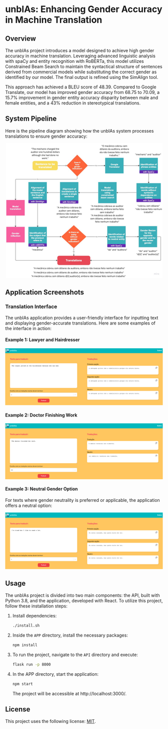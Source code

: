# unbIAs: Enhancing Gender Accuracy in Machine Translation

## Overview

The unbIAs project introduces a model designed to achieve high gender accuracy in machine translation. Leveraging advanced linguistic analysis with spaCy and entity recognition with RoBERTa, this model utilizes Constrained Beam Search to maintain the syntactical structure of sentences derived from commercial models while substituting the correct gender as identified by our model. The final output is refined using the SimAlign tool.

This approach has achieved a BLEU score of 48.39. Compared to Google Translate, our model has improved gender accuracy from 68.75 to 70.09, a 15.7% improvement in gender entity accuracy disparity between male and female entities, and a 43% reduction in stereotypical translations.

## System Pipeline

Here is the pipeline diagram showing how the unbIAs system processes translations to ensure gender accuracy:

![System Pipeline](images/pipeline.jpeg)

## Application Screenshots

### Translation Interface

The unbIAs application provides a user-friendly interface for inputting text and displaying gender-accurate translations. Here are some examples of the interface in action:

#### Example 1: Lawyer and Hairdresser

![Lawyer and Hairdresser Translation](images/model-lawyer.png)

#### Example 2: Doctor Finishing Work

![Doctor Translation](images/model-miti.png)

#### Example 3: Neutral Gender Option

For texts where gender neutrality is preferred or applicable, the application offers a neutral option:

![Neutral Gender Translation](images/modelneutro.png)

## Usage

The unbIAs project is divided into two main components: the API, built with Python 3.8, and the application, developed with React. To utilize this project, follow these installation steps:

1. Install dependencies:

   ```bash
   ./install.sh
   ```

2. Inside the `APP` directory, install the necessary packages:

   ```bash
   npm install
   ```

3. To run the project, navigate to the `API` directory and execute:

   ```bash
   flask run -p 8000
   ```

4. In the APP directory, start the application:
   ```bash
   npm start
   ```
   The project will be accessible at http://localhost:3000/.

## License

This project uses the following license: [MIT](https://github.com/ramos-ai/unbIAs?tab=MIT-1-ov-file).
